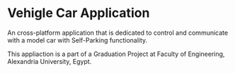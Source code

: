 # Vehigle Car Application

An cross-platform application that is dedicated to control and communicate with a model car with Self-Parking functionality.

This appliaction is a part of a Graduation Project at Faculty of Engineering, Alexandria University, Egypt.